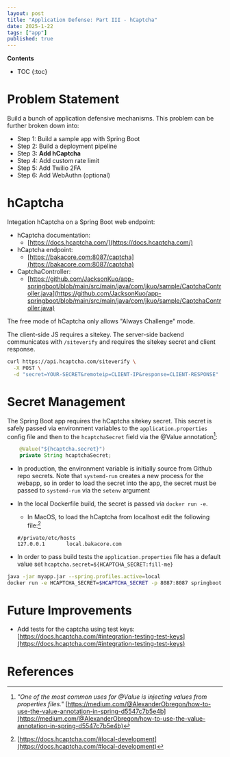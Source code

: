 ```yaml
---
layout: post
title: "Application Defense: Part III - hCaptcha"
date: 2025-1-22
tags: ["app"]
published: true
---
```


**Contents**
* TOC
{:toc}

# Problem Statement

Build a bunch of application defensive mechanisms. This problem can be further broken down into:

* Step 1: Build a sample app with Spring Boot
* Step 2: Build a deployment pipeline
* Step 3: **Add hCaptcha**
* Step 4: Add custom rate limit
* Step 5: Add Twilio 2FA
* Step 6: Add WebAuthn (optional)

# hCaptcha

Integation hCaptcha on a Spring Boot web endpoint:

* hCaptcha documentation: 
    * [https://docs.hcaptcha.com/](https://docs.hcaptcha.com/)
* hCaptcha endpoint: 
    * [https://bakacore.com:8087/captcha](https://bakacore.com:8087/captcha)
* CaptchaController: 
    * [https://github.com/JacksonKuo/app-springboot/blob/main/src/main/java/com/jkuo/sample/CaptchaController.java](https://github.com/JacksonKuo/app-springboot/blob/main/src/main/java/com/jkuo/sample/CaptchaController.java)

The free mode of hCaptcha only allows "Always Challenge" mode. 

The client-side JS requires a sitekey. The server-side backend communicates with `/siteverify` and requires the sitekey secret and client response. 

```bash
curl https://api.hcaptcha.com/siteverify \
  -X POST \
  -d "secret=YOUR-SECRET&remoteip=CLIENT-IP&response=CLIENT-RESPONSE"
```

# Secret Management

The Spring Boot app requires the hCaptcha sitekey secret. This secret is safely passed via environment variables to the `application.properties` config file and then to the `hcaptchaSecret` field via the @Value annotation[^1]:

```java
    @Value("${hcaptcha.secret}")
    private String hcaptchaSecret;
```

* In production, the environment variable is initially source from Github repo secrets. Note that `systemd-run` creates a new process for the webapp, so in order to load the secret into the app, the secret must be passed to `systemd-run` via the `setenv` argument
* In the local Dockerfile build, the secret is passed via `docker run -e`. 
    * In MacOS, to load the hCaptcha from localhost edit the following file:[^2]
    ```properties
    #/private/etc/hosts
    127.0.0.1       local.bakacore.com
    ```

* In order to pass build tests the `application.properties` file has a default value set `hcaptcha.secret=${HCAPTCHA_SECRET:fill-me}`

```bash
java -jar myapp.jar --spring.profiles.active=local
docker run -e HCAPTCHA_SECRET=$HCAPTCHA_SECRET -p 8087:8087 springboot
```

# Future Improvements

* Add tests for the captcha using test keys: [https://docs.hcaptcha.com/#integration-testing-test-keys](https://docs.hcaptcha.com/#integration-testing-test-keys)

# References

[^1]: *"One of the most common uses for @Value is injecting values from properties files."* [https://medium.com/@AlexanderObregon/how-to-use-the-value-annotation-in-spring-d5547c7b5e4b](https://medium.com/@AlexanderObregon/how-to-use-the-value-annotation-in-spring-d5547c7b5e4b)

[^2]: [https://docs.hcaptcha.com/#local-development](https://docs.hcaptcha.com/#local-development)
